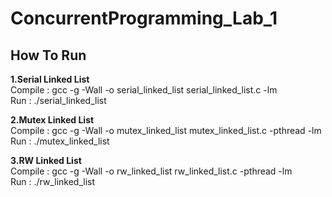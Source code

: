# ConcurrentProgramming_Lab_1
## How To Run

<strong>1.Serial Linked List </strong><br>
 Compile : gcc -g -Wall -o serial_linked_list serial_linked_list.c -lm <br>
 Run : ./serial_linked_list <n> <m> <mMember> <mInsert> <mDelete> <br>
 
<strong>2.Mutex Linked List </strong><br>
Compile : gcc -g -Wall -o mutex_linked_list mutex_linked_list.c -pthread -lm <br>
Run : ./mutex_linked_list <n> <m> <mMember> <mInsert> <mDelete> <br>

<strong>3.RW Linked List </strong><br>
Compile : gcc -g -Wall -o rw_linked_list rw_linked_list.c -pthread -lm <br>
Run : ./rw_linked_list <n> <m> <mMember> <mInsert> <mDelete> <br>

